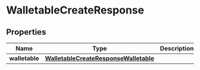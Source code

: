 

# WalletableCreateResponse

## Properties

Name | Type | Description | Notes
------------ | ------------- | ------------- | -------------
**walletable** | [**WalletableCreateResponseWalletable**](WalletableCreateResponseWalletable.md) |  | 



